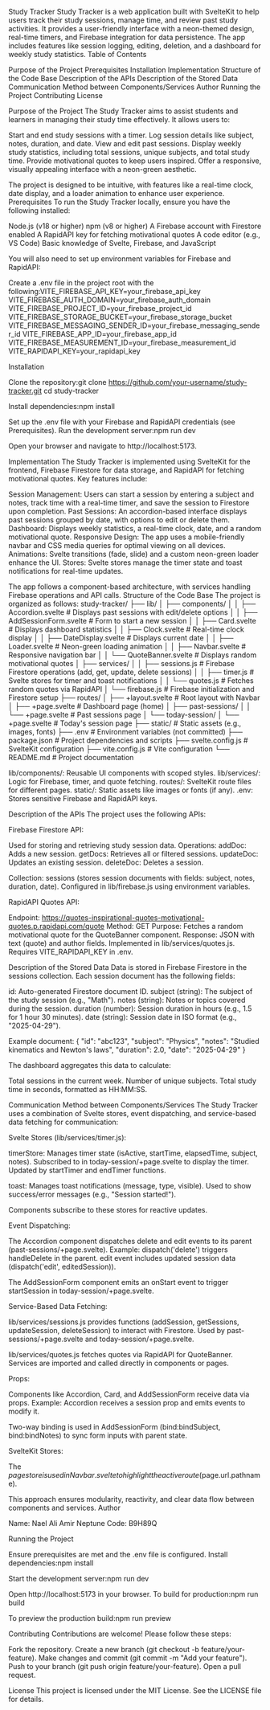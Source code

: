 Study Tracker
Study Tracker is a web application built with SvelteKit to help users track their study sessions, manage time, and review past study activities. It provides a user-friendly interface with a neon-themed design, real-time timers, and Firebase integration for data persistence. The app includes features like session logging, editing, deletion, and a dashboard for weekly study statistics.
Table of Contents

Purpose of the Project
Prerequisites
Installation
Implementation
Structure of the Code Base
Description of the APIs
Description of the Stored Data
Communication Method between Components/Services
Author
Running the Project
Contributing
License

Purpose of the Project
The Study Tracker aims to assist students and learners in managing their study time effectively. It allows users to:

Start and end study sessions with a timer.
Log session details like subject, notes, duration, and date.
View and edit past sessions.
Display weekly study statistics, including total sessions, unique subjects, and total study time.
Provide motivational quotes to keep users inspired.
Offer a responsive, visually appealing interface with a neon-green aesthetic.

The project is designed to be intuitive, with features like a real-time clock, date display, and a loader animation to enhance user experience.
Prerequisites
To run the Study Tracker locally, ensure you have the following installed:

Node.js (v18 or higher)
npm (v8 or higher)
A Firebase account with Firestore enabled
A RapidAPI key for fetching motivational quotes
A code editor (e.g., VS Code)
Basic knowledge of Svelte, Firebase, and JavaScript

You will also need to set up environment variables for Firebase and RapidAPI:

Create a .env file in the project root with the following:VITE_FIREBASE_API_KEY=your_firebase_api_key
VITE_FIREBASE_AUTH_DOMAIN=your_firebase_auth_domain
VITE_FIREBASE_PROJECT_ID=your_firebase_project_id
VITE_FIREBASE_STORAGE_BUCKET=your_firebase_storage_bucket
VITE_FIREBASE_MESSAGING_SENDER_ID=your_firebase_messaging_sender_id
VITE_FIREBASE_APP_ID=your_firebase_app_id
VITE_FIREBASE_MEASUREMENT_ID=your_firebase_measurement_id
VITE_RAPIDAPI_KEY=your_rapidapi_key



Installation

Clone the repository:git clone https://github.com/your-username/study-tracker.git
cd study-tracker


Install dependencies:npm install


Set up the .env file with your Firebase and RapidAPI credentials (see Prerequisites).
Run the development server:npm run dev


Open your browser and navigate to http://localhost:5173.

Implementation
The Study Tracker is implemented using SvelteKit for the frontend, Firebase Firestore for data storage, and RapidAPI for fetching motivational quotes. Key features include:

Session Management: Users can start a session by entering a subject and notes, track time with a real-time timer, and save the session to Firestore upon completion.
Past Sessions: An accordion-based interface displays past sessions grouped by date, with options to edit or delete them.
Dashboard: Displays weekly statistics, a real-time clock, date, and a random motivational quote.
Responsive Design: The app uses a mobile-friendly navbar and CSS media queries for optimal viewing on all devices.
Animations: Svelte transitions (fade, slide) and a custom neon-green loader enhance the UI.
Stores: Svelte stores manage the timer state and toast notifications for real-time updates.

The app follows a component-based architecture, with services handling Firebase operations and API calls.
Structure of the Code Base
The project is organized as follows:
study-tracker/
├── lib/
│   ├── components/
│   │   ├── Accordion.svelte       # Displays past sessions with edit/delete options
│   │   ├── AddSessionForm.svelte  # Form to start a new session
│   │   ├── Card.svelte           # Displays dashboard statistics
│   │   ├── Clock.svelte          # Real-time clock display
│   │   ├── DateDisplay.svelte    # Displays current date
│   │   ├── Loader.svelte         # Neon-green loading animation
│   │   ├── Navbar.svelte         # Responsive navigation bar
│   │   └── QuoteBanner.svelte    # Displays random motivational quotes
│   ├── services/
│   │   ├── sessions.js           # Firebase Firestore operations (add, get, update, delete sessions)
│   │   ├── timer.js              # Svelte stores for timer and toast notifications
│   │   └── quotes.js             # Fetches random quotes via RapidAPI
│   └── firebase.js               # Firebase initialization and Firestore setup
├── routes/
│   ├── +layout.svelte            # Root layout with Navbar
│   ├── +page.svelte              # Dashboard page (home)
│   ├── past-sessions/
│   │   └── +page.svelte          # Past sessions page
│   └── today-session/
│       └── +page.svelte          # Today's session page
├── static/                       # Static assets (e.g., images, fonts)
├── .env                          # Environment variables (not committed)
├── package.json                  # Project dependencies and scripts
├── svelte.config.js              # SvelteKit configuration
├── vite.config.js                # Vite configuration
└── README.md                     # Project documentation


lib/components/: Reusable UI components with scoped styles.
lib/services/: Logic for Firebase, timer, and quote fetching.
routes/: SvelteKit route files for different pages.
static/: Static assets like images or fonts (if any).
.env: Stores sensitive Firebase and RapidAPI keys.

Description of the APIs
The project uses the following APIs:

Firebase Firestore API:

Used for storing and retrieving study session data.
Operations:
addDoc: Adds a new session.
getDocs: Retrieves all or filtered sessions.
updateDoc: Updates an existing session.
deleteDoc: Deletes a session.


Collection: sessions (stores session documents with fields: subject, notes, duration, date).
Configured in lib/firebase.js using environment variables.


RapidAPI Quotes API:

Endpoint: https://quotes-inspirational-quotes-motivational-quotes.p.rapidapi.com/quote
Method: GET
Purpose: Fetches a random motivational quote for the QuoteBanner component.
Response: JSON with text (quote) and author fields.
Implemented in lib/services/quotes.js.
Requires VITE_RAPIDAPI_KEY in .env.



Description of the Stored Data
Data is stored in Firebase Firestore in the sessions collection. Each session document has the following fields:

id: Auto-generated Firestore document ID.
subject (string): The subject of the study session (e.g., "Math").
notes (string): Notes or topics covered during the session.
duration (number): Session duration in hours (e.g., 1.5 for 1 hour 30 minutes).
date (string): Session date in ISO format (e.g., "2025-04-29").

Example document:
{
  "id": "abc123",
  "subject": "Physics",
  "notes": "Studied kinematics and Newton's laws",
  "duration": 2.0,
  "date": "2025-04-29"
}

The dashboard aggregates this data to calculate:

Total sessions in the current week.
Number of unique subjects.
Total study time in seconds, formatted as HH:MM:SS.

Communication Method between Components/Services
The Study Tracker uses a combination of Svelte stores, event dispatching, and service-based data fetching for communication:

Svelte Stores (lib/services/timer.js):

timerStore: Manages timer state (isActive, startTime, elapsedTime, subject, notes).
Subscribed to in today-session/+page.svelte to display the timer.
Updated by startTimer and endTimer functions.


toast: Manages toast notifications (message, type, visible).
Used to show success/error messages (e.g., "Session started!").


Components subscribe to these stores for reactive updates.


Event Dispatching:

The Accordion component dispatches delete and edit events to its parent (past-sessions/+page.svelte).
Example: dispatch('delete') triggers handleDelete in the parent.
edit event includes updated session data (dispatch('edit', editedSession)).


The AddSessionForm component emits an onStart event to trigger startSession in today-session/+page.svelte.


Service-Based Data Fetching:

lib/services/sessions.js provides functions (addSession, getSessions, updateSession, deleteSession) to interact with Firestore.
Used by past-sessions/+page.svelte and today-session/+page.svelte.


lib/services/quotes.js fetches quotes via RapidAPI for QuoteBanner.
Services are imported and called directly in components or pages.


Props:

Components like Accordion, Card, and AddSessionForm receive data via props.
Example: Accordion receives a session prop and emits events to modify it.


Two-way binding is used in AddSessionForm (bind:bindSubject, bind:bindNotes) to sync form inputs with parent state.


SvelteKit Stores:

The $page store is used in Navbar.svelte to highlight the active route ($page.url.pathname).



This approach ensures modularity, reactivity, and clear data flow between components and services.
Author

Name: Nael Ali Amir
Neptune Code: B9H89Q

Running the Project

Ensure prerequisites are met and the .env file is configured.
Install dependencies:npm install


Start the development server:npm run dev


Open http://localhost:5173 in your browser.
To build for production:npm run build


To preview the production build:npm run preview



Contributing
Contributions are welcome! Please follow these steps:

Fork the repository.
Create a new branch (git checkout -b feature/your-feature).
Make changes and commit (git commit -m "Add your feature").
Push to your branch (git push origin feature/your-feature).
Open a pull request.

License
This project is licensed under the MIT License. See the LICENSE file for details.
